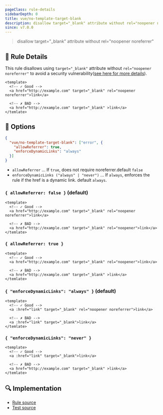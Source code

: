 ```yaml
---
pageClass: rule-details
sidebarDepth: 0
title: vue/no-template-target-blank
description: disallow target="_blank" attribute without rel="noopener noreferrer"
since: v7.0.0
---
```

> disallow target="_blank" attribute without rel="noopener noreferrer"

## :book: Rule Details

This rule disallows using `target="_blank"` attribute without `rel="noopener noreferrer"` to avoid a security vulnerability([see here for more details](https://mathiasbynens.github.io/rel-noopener/)).

<eslint-code-block :rules="{'vue/no-template-target-blank': ['error']}">

```vue
<template>
  <!-- ✓ Good -->
  <a href="http://example.com" target="_blank" rel="noopener noreferrer">link</a>

  <!-- ✗ BAD -->
  <a href="http://example.com" target="_blank" >link</a>
</temlate>
```

</eslint-code-block>

## :wrench: Options

```json
{
  "vue/no-template-target-blank": ["error", {
    "allowReferrer": true,
    "enforceDynamicLinks": "always"
  }]
}
```

- `allowReferrer` ... If `true`, does not require noreferrer.default `false`
- `enforceDynamicLinks ("always" | "never")` ... If `always`, enforces the rule if the href is a dynamic link. default `always`.

### `{ allowReferrer: false }` (default)

<eslint-code-block :rules="{'vue/no-template-target-blank': ['error', { allowReferrer: false }]}">

```vue
<template>
  <!-- ✓ Good -->
  <a href="http://example.com" target="_blank" rel="noopener noreferrer">link</a>

  <!-- ✗ BAD -->
  <a href="http://example.com" target="_blank" rel="noopener">link</a>
</temlate>
```

</eslint-code-block>

### `{ allowReferrer: true }`

<eslint-code-block :rules="{'vue/no-template-target-blank': ['error', { allowReferrer: true }]}">

```vue
<template>
  <!-- ✓ Good -->
  <a href="http://example.com" target="_blank" rel="noopener">link</a>

  <!-- ✗ BAD -->
  <a href="http://example.com" target="_blank" >link</a>
</temlate>
```

</eslint-code-block>

### `{ "enforceDynamicLinks": "always" }` (default)

<eslint-code-block :rules="{'vue/no-template-target-blank': ['error', { enforceDynamicLinks: 'always' }]}">

```vue
<template>
  <!-- ✓ Good -->
  <a :href="link" target="_blank" rel="noopener noreferrer">link</a>

  <!-- ✗ BAD -->
  <a :href="link" target="_blank">link</a>
</temlate>
```

</eslint-code-block>

### `{ "enforceDynamicLinks": "never" }`

<eslint-code-block :rules="{'vue/no-template-target-blank': ['error', { enforceDynamicLinks: 'never' }]}">

```vue
<template>
  <!-- ✓ Good -->
  <a :href="link" target="_blank">link</a>

  <!-- ✗ BAD -->
  <a href="http://example.com" target="_blank" >link</a>
</temlate>
```

</eslint-code-block>

## :mag: Implementation

- [Rule source](https://github.com/vuejs/eslint-plugin-vue/blob/master/lib/rules/no-template-target-blank.js)
- [Test source](https://github.com/vuejs/eslint-plugin-vue/blob/master/tests/lib/rules/no-template-target-blank.js)
